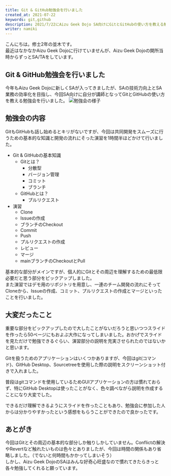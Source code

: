 ```yaml
---
title: Git & GitHub勉強会を行いました
created_at: 2021-07-22
keywords: git,github
description: 2021/7/22にAizu Geek Dojo SA向けにGitとGitHubの使い方を教える勉強会を行いました。その様子を少し紹介します。
writer: namiki
---
```


こんにちは。修士2年の並木です。  
最近はなかなかAizu Geek Dojoに行けていませんが、Aizu Geek Dojoの開所当時からずっとSA/TAをしています。

## Git & GitHub勉強会を行いました

今年もAizu Geek Dojoに新しくSAが入ってきましたが、SAの技術力向上とSA業務の効率化を目指し、今回SA向けに自分が講師となってGitとGitHubの使い方を教える勉強会を行いました。
![勉強会の様子](https://imgur.com/XlkoA4H.jpg)

## 勉強会の内容

GitもGitHubも話し始めるとキリがないですが、今回は共同開発をスムーズに行うための基本的な知識と開発の流れにそった演習を1時間半ほどかけて行いました。

- Git & GitHubの基本知識
  - Gitとは？
    - 分散型
    - バージョン管理
    - コミット
    - ブランチ
  - GitHubとは？
    - プルリクエスト
- 演習
  - Clone
  - Issueの作成
  - ブランチのCheckout
  - Commit
  - Push
  - プルリクエストの作成
  - レビュー
  - マージ
  - mainブランチのCheckoutとPull

基本的な部分がメインですが、個人的にGitとその周辺を理解するための最低限必要だと思う部分をピックアップしました。  
また演習ではデモ用のリポジトリを用意し、一連のチーム開発の流れにそってCloneから、Issueの作成、コミット、プルリクエストの作成とマージといったことを行いました。

## 大変だったこと
重要な部分をピックアップしたので大したことがないだろうと思いつつスライドを作ったら50ページにもおよぶ大作になってしまいました。おかげでスライドを見ただけで勉強できるぐらい、演習部分の説明を充実させられたのではないかと思います。  

Gitを扱うためのアプリケーションはいくつかありますが、今回はgit(コマンド)、GitHub Desktop、Sourcetreeを使用した際の説明をスクリーンショット付きで入れました。  

普段はgitコマンドを使用しているためGUIアプリケーションの方は慣れておらず、特にGitHub Desktopは使ったことがなく、色々調べながら説明を作成することになり大変でした。  

できるだけ理解できるようにスライドを作ったこともあり、勉強会に参加した人からは分かりやすかったという感想をもらうことができたので良かったです。  

## あとがき
今回はGitとその周辺の基本的な部分しか触りしかしていません。Conflictの解決やRevertなど触れたいものは色々とありましたが、今回は時間の関係もあり省略しました。（でないと何時間もかかってしまいそう）  
しかし、Aizu Geek DojoのSAはみんな好奇心旺盛なので慣れてきたらきっと各々勉強してくれると願っています。
